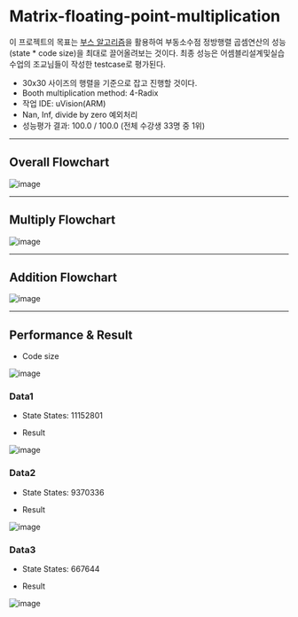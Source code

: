 # Matrix-floating-point-multiplication
이 프로젝트의 목표는 [부스 알고리즘](https://en.wikipedia.org/wiki/Booth%27s_multiplication_algorithm)을 활용하여 부동소수점 정방행렬 곱셈연산의 성능(state * code size)을 최대로 끌어올려보는 것이다. 최종 성능은 어셈블리설계및실습 수업의 조교님들이 작성한 testcase로 평가된다.
* 30x30 사이즈의 행렬을 기준으로 잡고 진행할 것이다.
* Booth multiplication method: 4-Radix 
* 작업 IDE: uVision(ARM)
* Nan, Inf, divide by zero 예외처리
* 성능평가 결과: 100.0 / 100.0 (전체 수강생 33명 중 1위)
---
## Overall Flowchart 

![image](https://user-images.githubusercontent.com/67624104/118237513-552bd580-b4d2-11eb-93a1-b2561016c21d.png)


---


## Multiply Flowchart
![image](https://user-images.githubusercontent.com/67624104/118238196-28c48900-b4d3-11eb-8fd6-f0500d0c0fba.png)


---


## Addition Flowchart
![image](https://user-images.githubusercontent.com/67624104/118236845-8d7ee400-b4d1-11eb-9877-327f587509af.png)


---


## Performance & Result


* Code size


![image](https://user-images.githubusercontent.com/67624104/118237244-13029400-b4d2-11eb-9779-808481017e85.png)

### Data1
* State
States: 11152801

* Result


![image](https://user-images.githubusercontent.com/67624104/118237371-3594ad00-b4d2-11eb-8407-81c07954e66b.png)

### Data2
* State
States: 9370336

* Result


![image](https://user-images.githubusercontent.com/67624104/118238039-f3b83680-b4d2-11eb-9811-ef9ddfaa2fc0.png)

### Data3
* State
States: 667644

* Result


![image](https://user-images.githubusercontent.com/67624104/118238100-092d6080-b4d3-11eb-976c-7da80fdd8555.png)
